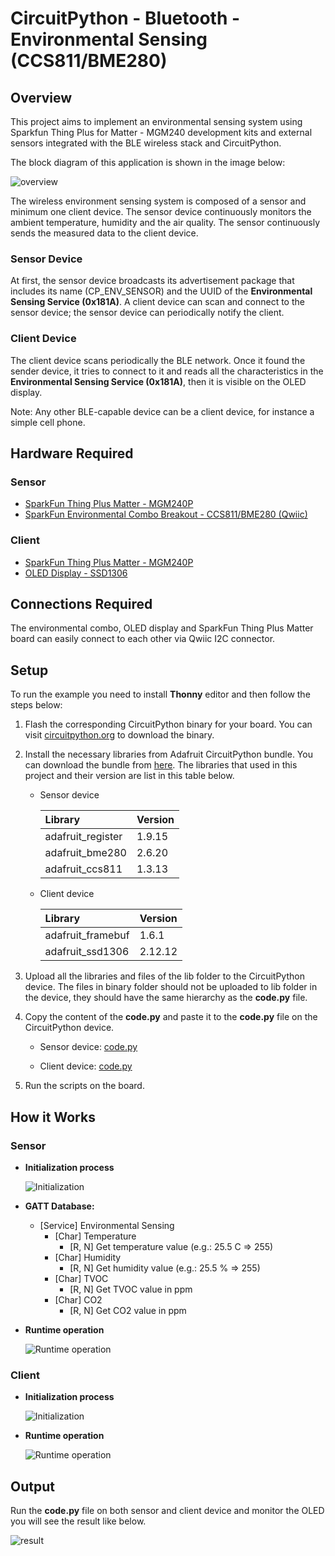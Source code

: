 # CircuitPython - Bluetooth - Environmental Sensing (CCS811/BME280) #

## Overview ##

This project aims to implement an environmental sensing system using Sparkfun Thing Plus for Matter - MGM240 development kits and external sensors integrated with the BLE wireless stack and CircuitPython.

The block diagram of this application is shown in the image below:

![overview](docs/overview.png)

The wireless environment sensing system is composed of a sensor and minimum one client device. The sensor device continuously monitors the ambient temperature, humidity and the air quality. The sensor continuously sends the measured data to the client device.

### Sensor Device ###

At first, the sensor device broadcasts its advertisement package that includes its name (CP_ENV_SENSOR) and the UUID of the **Environmental Sensing Service (0x181A)**. A client device can scan and connect to the sensor device; the sensor device can periodically notify the client.

### Client Device ###

The client device scans periodically the BLE network. Once it found the sender device, it tries to connect to it and reads all the characteristics in the **Environmental Sensing Service (0x181A)**, then it is visible on the OLED display.

Note: Any other BLE-capable device can be a client device, for instance a simple cell phone.

## Hardware Required ##

### Sensor ###

- [SparkFun Thing Plus Matter - MGM240P](https://www.sparkfun.com/products/20270)
- [SparkFun Environmental Combo Breakout - CCS811/BME280 (Qwiic)](https://www.sparkfun.com/products/14348)

### Client ###

- [SparkFun Thing Plus Matter - MGM240P](https://www.sparkfun.com/products/20270)
- [OLED Display - SSD1306](https://www.sparkfun.com/products/14532)

## Connections Required ##

The environmental combo, OLED display and SparkFun Thing Plus Matter board can easily connect to each other via Qwiic I2C connector.

## Setup ##

To run the example you need to install **Thonny** editor and then follow the steps below:

1. Flash the corresponding CircuitPython binary for your board. You can visit [circuitpython.org](https://circuitpython.org/) to download the binary.

2. Install the necessary libraries from Adafruit CircuitPython bundle. You can download the bundle from [here](https://circuitpython.org/libraries). The libraries that used in this project and their version are list in this table below.
    - Sensor device

      | Library           | Version           |
      |:----------------- |:------------------|
      | adafruit_register |       1.9.15      |
      | adafruit_bme280   |       2.6.20      |
      | adafruit_ccs811   |       1.3.13      |

    - Client device 

      | Library           | Version           |
      |:----------------- |:------------------|
      | adafruit_framebuf |       1.6.1       |
      | adafruit_ssd1306  |       2.12.12     |

3. Upload all the libraries and files of the lib folder to the CircuitPython device. The files in binary folder should not be uploaded to lib folder in the device, they should have the same hierarchy as the **code.py** file.

4. Copy the content of the **code.py** and paste it to the **code.py** file on the CircuitPython device.

    - Sensor device: [code.py](application/sensor/code.py)

    - Client device: [code.py](application/client/code.py)

5. Run the scripts on the board.

## How it Works ##

### Sensor ###

- **Initialization process**

    ![Initialization](docs/sensor_init.png)

- **GATT Database:**
  - [Service] Environmental Sensing
    - [Char] Temperature
      - [R, N] Get temperature value (e.g.: 25.5  C => 255)
    - [Char] Humidity
      - [R, N] Get humidity value (e.g.: 25.5 % => 255)
    - [Char] TVOC
      - [R, N] Get TVOC value in ppm
    - [Char] CO2
      - [R, N] Get CO2 value in ppm

- **Runtime operation**

    ![Runtime operation](docs/sensor_runtime.png)

### Client ###

- **Initialization process**

    ![Initialization](docs/client_init.png)

- **Runtime operation**

    ![Runtime operation](docs/client_runtime.png)

## Output ##

Run the **code.py** file on both sensor and client device and monitor the OLED you will see the result like below.

  ![result](docs/result.GIF)

